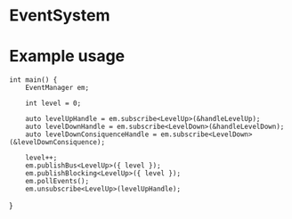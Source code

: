 # EventSystem

# Example usage

    int main() {
	    EventManager em;

	    int level = 0;

	    auto levelUpHandle = em.subscribe<LevelUp>(&handleLevelUp);
	    auto levelDownHandle = em.subscribe<LevelDown>(&handleLevelDown);
	    auto levelDownConsiquenceHandle = em.subscribe<LevelDown>(&levelDownConsiquence);

	    level++;
	    em.publishBus<LevelUp>({ level });
	    em.publishBlocking<LevelUp>({ level });
	    em.pollEvents();
	    em.unsubscribe<LevelUp>(levelUpHandle);
  }
